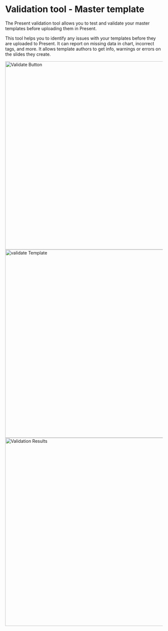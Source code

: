 # Validation tool - Master template

The Present validation tool allows you to test and validate your master templates before uploading them in Present.

This tool helps you to identify any issues with your templates before they are uploaded to Present. It can report on missing data in chart, incorrect tags, and more. It allows template authors to get info, warnings or errors on the slides they create.

<img alt="Validate Button" src="validate_button.png" width="600"/>
<img alt="validate Template" src="validate_template.png" width="600"/>
<img alt="Validation Results" src="validation_results.png" width="600"/>